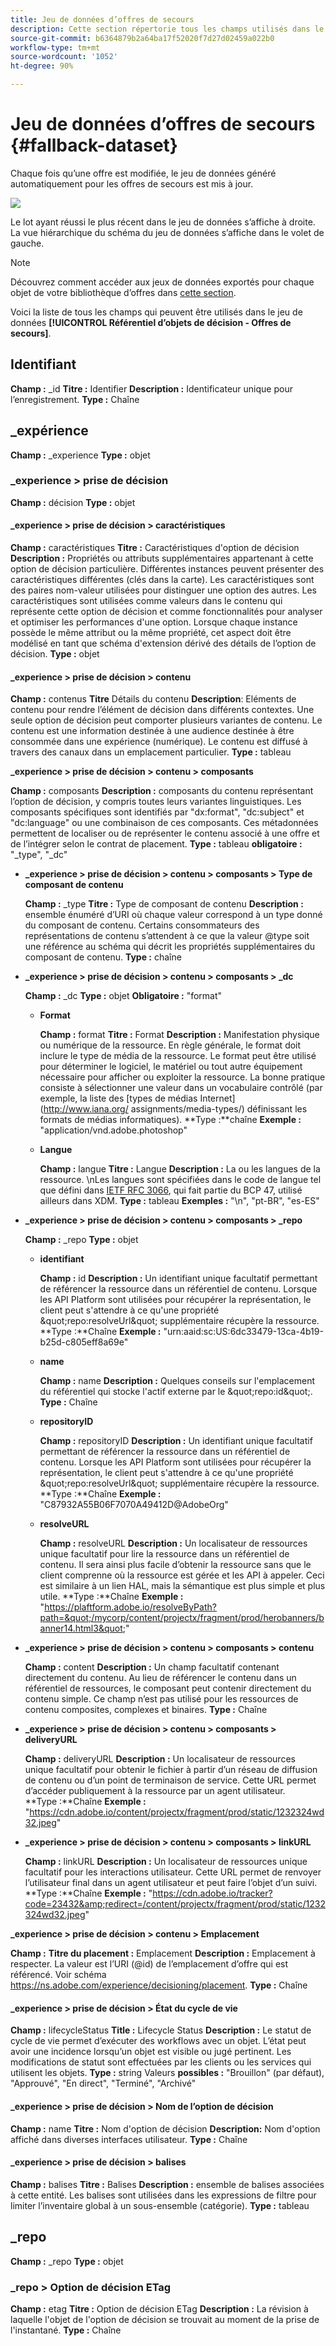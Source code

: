```yaml
---
title: Jeu de données d’offres de secours
description: Cette section répertorie tous les champs utilisés dans le jeu de données exporté pour les offres de secours.
source-git-commit: b6364879b2a64ba17f52020f7d27d02459a022b0
workflow-type: tm+mt
source-wordcount: '1052'
ht-degree: 90%

---
```


# Jeu de données d’offres de secours {#fallback-dataset}

Chaque fois qu’une offre est modifiée, le jeu de données généré automatiquement pour les offres de secours est mis à jour.

![](../../assets/dataset-fallback.png)

Le lot ayant réussi le plus récent dans le jeu de données s’affiche à droite. La vue hiérarchique du schéma du jeu de données s’affiche dans le volet de gauche.

>[!NOTE]
>
>Découvrez comment accéder aux jeux de données exportés pour chaque objet de votre bibliothèque d’offres dans [cette section](../export-catalog/access-dataset.md).

Voici la liste de tous les champs qui peuvent être utilisés dans le jeu de données **[!UICONTROL Référentiel d’objets de décision - Offres de secours]**.

## Identifiant

**Champ :** _id 
**Titre :** Identifier 
**Description :** Identificateur unique pour l’enregistrement.
**Type :** Chaîne

## _expérience

**Champ :** _experience 
**Type :** objet

### _experience > prise de décision

**Champ :** décision 
**Type :** objet

#### _experience > prise de décision > caractéristiques

**Champ :** caractéristiques 
**Titre :** Caractéristiques d&#39;option de décision
**Description :** Propriétés ou attributs supplémentaires appartenant à cette option de décision particulière. Différentes instances peuvent présenter des caractéristiques différentes (clés dans la carte). Les caractéristiques sont des paires nom-valeur utilisées pour distinguer une option des autres. Les caractéristiques sont utilisées comme valeurs dans le contenu qui représente cette option de décision et comme fonctionnalités pour analyser et optimiser les performances d&#39;une option. Lorsque chaque instance possède le même attribut ou la même propriété, cet aspect doit être modélisé en tant que schéma d&#39;extension dérivé des détails de l’option de décision.
**Type :** objet

<!--Field under Characteristics without title = additionalProperties? Desc = Value of the property. Type: string-->

#### _experience > prise de décision > contenu

**Champ :** contenus
**Titre** Détails du contenu 
**Description**: Eléments de contenu pour rendre l’élément de décision dans différents contextes. Une seule option de décision peut comporter plusieurs variantes de contenu. Le contenu est une information destinée à une audience destinée à être consommée dans une expérience (numérique). Le contenu est diffusé à travers des canaux dans un emplacement particulier.
**Type :** tableau

**_experience > prise de décision > contenu > composants**

**Champ :** composants 
**Description :** composants du contenu représentant l’option de décision, y compris toutes leurs variantes linguistiques. Les composants spécifiques sont identifiés par &quot;dx:format&quot;, &quot;dc:subject&quot; et &quot;dc:language&quot; ou une combinaison de ces composants. Ces métadonnées permettent de localiser ou de représenter le contenu associé à une offre et de l’intégrer selon le contrat de placement.
**Type :** tableau 
**obligatoire :** &quot;_type&quot;, &quot;_dc&quot;  <!--TBC?-->

* **_experience > prise de décision > contenu > composants > Type de composant de contenu**

   **Champ :** _type
   **Titre :** Type de composant de contenu
   **Description :** ensemble énuméré d’URI où chaque valeur correspond à un type donné du composant de contenu. Certains consommateurs des représentations de contenu s’attendent à ce que la valeur @type soit une référence au schéma qui décrit les propriétés supplémentaires du composant de contenu.
   **Type :** chaîne

* **_experience > prise de décision > contenu > composants > _dc**

   **Champ :** _dc
   **Type :** objet
   **Obligatoire :** &quot;format&quot;

   * **Format**

      **Champ :** format
      **Titre :** Format
      **Description :** Manifestation physique ou numérique de la ressource. En règle générale, le format doit inclure le type de média de la ressource. Le format peut être utilisé pour déterminer le logiciel, le matériel ou tout autre équipement nécessaire pour afficher ou exploiter la ressource. La bonne pratique consiste à sélectionner une valeur dans un vocabulaire contrôlé (par exemple, la liste des [types de médias Internet] (http://www.iana.org/ assignments/media-types/) définissant les formats de médias informatiques).
      **Type :**chaîne
      **Exemple :** &quot;application/vnd.adobe.photoshop&quot;

   * **Langue**

      **Champ :** langue
      **Titre :** Langue
      **Description :** La ou les langues de la ressource. \nLes langues sont spécifiées dans le code de langue tel que défini dans [IETF RFC 3066](https://www.ietf.org/rfc/rfc3066.txt), qui fait partie du BCP 47, utilisé ailleurs dans XDM.
      **Type :** tableau
      **Exemples :** &quot;\n&quot;, &quot;pt-BR&quot;, &quot;es-ES&quot;

* **_experience > prise de décision > contenu > composants > _repo**

   **Champ :** _repo
   **Type :** objet

   * **identifiant**

      **Champ :** id
      **Description :** Un identifiant unique facultatif permettant de référencer la ressource dans un référentiel de contenu. Lorsque les API Platform sont utilisées pour récupérer la représentation, le client peut s&#39;attendre à ce qu&#39;une propriété \&quot;repo:resolveUrl\&quot; supplémentaire récupère la ressource.
      **Type :**Chaîne
      **Exemple :** &quot;urn:aaid:sc:US:6dc33479-13ca-4b19-b25d-c805eff8a69e&quot;

   * **name**

      **Champ :** name
      **Description :** Quelques conseils sur l&#39;emplacement du référentiel qui stocke l&#39;actif externe par le \&quot;repo:id\&quot;.
      **Type :** Chaîne

   * **repositoryID**

      **Champ :** repositoryID
      **Description :** Un identifiant unique facultatif permettant de référencer la ressource dans un référentiel de contenu. Lorsque les API Platform sont utilisées pour récupérer la représentation, le client peut s&#39;attendre à ce qu&#39;une propriété \&quot;repo:resolveUrl\&quot; supplémentaire récupère la ressource.
      **Type :**Chaîne
      **Exemple :** &quot;C87932A55B06F7070A49412D@AdobeOrg&quot;

   * **resolveURL**

      **Champ :** resolveURL
      **Description :** Un localisateur de ressources unique facultatif pour lire la ressource dans un référentiel de contenu. Il sera ainsi plus facile d’obtenir la ressource sans que le client comprenne où la ressource est gérée et les API à appeler. Ceci est similaire à un lien HAL, mais la sémantique est plus simple et plus utile.
      **Type :**Chaîne
      **Exemple :** &quot;https://plaftform.adobe.io/resolveByPath?path=&quot;/mycorp/content/projectx/fragment/prod/herobanners/banner14.html3&quot;&quot;

* **_experience > prise de décision > contenu > composants > contenu**

   **Champ :** content
   **Description :** Un champ facultatif contenant directement du contenu. Au lieu de référencer le contenu dans un référentiel de ressources, le composant peut contenir directement du contenu simple. Ce champ n’est pas utilisé pour les ressources de contenu composites, complexes et binaires.
   **Type :** Chaîne

* **_experience > prise de décision > contenu > composants > deliveryURL**

   **Champ :** deliveryURL
   **Description :** Un localisateur de ressources unique facultatif pour obtenir le fichier à partir d’un réseau de diffusion de contenu ou d’un point de terminaison de service. Cette URL permet d’accéder publiquement à la ressource par un agent utilisateur.
   **Type :**Chaîne
   **Exemple :** &quot;https://cdn.adobe.io/content/projectx/fragment/prod/static/1232324wd32.jpeg&quot;

* **_experience > prise de décision > contenu > composants > linkURL**

   **Champ :** linkURL
   **Description :** Un localisateur de ressources unique facultatif pour les interactions utilisateur. Cette URL permet de renvoyer l’utilisateur final dans un agent utilisateur et peut faire l’objet d’un suivi.
   **Type :**Chaîne
   **Exemple :** &quot;https://cdn.adobe.io/tracker?code=23432&amp;redirect=/content/projectx/fragment/prod/static/1232324wd32.jpeg&quot;

**_experience > prise de décision > contenu > Emplacement**

**Champ :** 
**Titre du placement :** Emplacement 
**Description :** Emplacement à respecter. La valeur est l’URI (@id) de l’emplacement d’offre qui est référencé. Voir schéma https://ns.adobe.com/experience/decisioning/placement.
**Type :** Chaîne

#### _experience > prise de décision > État du cycle de vie

**Champ :** lifecycleStatus 
**Title :** Lifecycle Status 
**Description :** Le statut de cycle de vie permet d’exécuter des workflows avec un objet. L’état peut avoir une incidence lorsqu’un objet est visible ou jugé pertinent. Les modifications de statut sont effectuées par les clients ou les services qui utilisent les objets.
**Type :** string Valeurs 
**possibles :**  &quot;Brouillon&quot; (par défaut), &quot;Approuvé&quot;, &quot;En direct&quot;, &quot;Terminé&quot;, &quot;Archivé&quot;

#### _experience > prise de décision > Nom de l’option de décision

**Champ :** name
**Titre :** Nom d&#39;option de décision
**Description:** Nom d&#39;option affiché dans diverses interfaces utilisateur.
**Type :** Chaîne

#### _experience > prise de décision > balises

**Champ :** balises 
**Titre :** Balises 
**Description :** ensemble de balises associées à cette entité. Les balises sont utilisées dans les expressions de filtre pour limiter l’inventaire global à un sous-ensemble (catégorie).
**Type :** tableau

<!--Field without name under tags: Description: An identifier of a tag object. The value is the @id of the tag that is referenced. See tag schema: https://ns.adobe.com/experience/decisioning/tag. Type: string-->

## _repo

**Champ :** _repo 
**Type :** objet

### _repo > Option de décision ETag

**Champ :** etag
**Titre :** Option de décision ETag 
**Description :** La révision à laquelle l&#39;objet de l&#39;option de décision se trouvait au moment de la prise de l&#39;instantané.
**Type :** Chaîne
